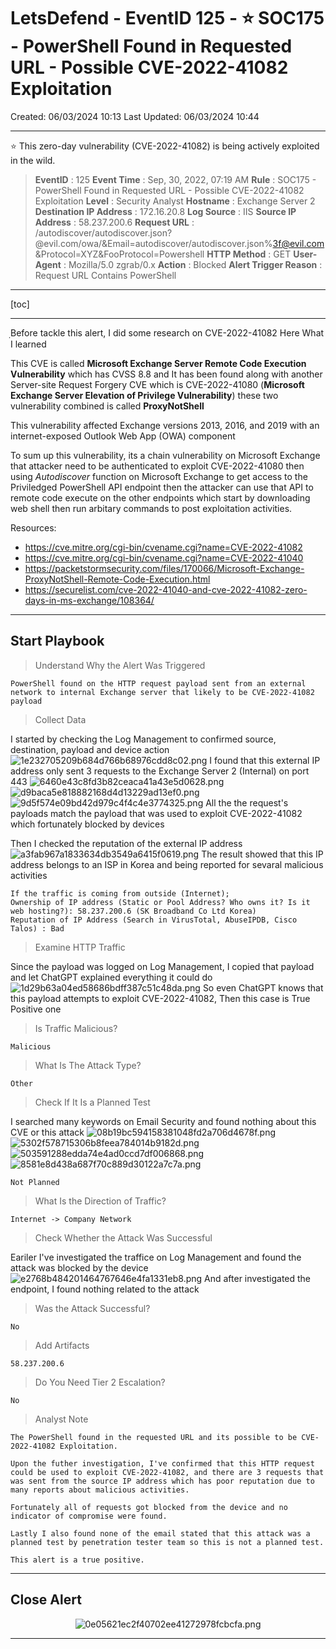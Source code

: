 # LetsDefend - EventID 125 - ⭐ SOC175 - PowerShell Found in Requested URL - Possible CVE-2022-41082 Exploitation
Created: 06/03/2024 10:13
Last Updated: 06/03/2024 10:44
***
⭐ This zero-day vulnerability (CVE-2022-41082) is being actively exploited in the wild.
>**EventID** : 125
**Event Time** : Sep, 30, 2022, 07:19 AM
**Rule** : SOC175 - PowerShell Found in Requested URL - Possible CVE-2022-41082 Exploitation
**Level** : Security Analyst
**Hostname** : Exchange Server 2
**Destination IP Address** : 172.16.20.8
**Log Source** : IIS
**Source IP Address** : 58.237.200.6
**Request URL** : /autodiscover/autodiscover.json?@evil.com/owa/&Email=autodiscover/autodiscover.json%3f@evil.com&Protocol=XYZ&FooProtocol=Powershell
**HTTP Method** : GET
**User-Agent** : Mozilla/5.0 zgrab/0.x
**Action** : Blocked
**Alert Trigger Reason** : Request URL Contains PowerShell
***
[toc]
***
ฺBefore tackle this alert, I did some research on CVE-2022-41082
Here What I learned 

This CVE is called **Microsoft Exchange Server Remote Code Execution Vulnerability** which has CVSS 8.8 and It has been found along with another Server-site Request Forgery CVE which is CVE-2022-41080 (**Microsoft Exchange Server Elevation of Privilege Vulnerability**) these two vulnerability combined is called **ProxyNotShell** 

This vulnerability affected Exchange versions 2013, 2016, and 2019 with an internet-exposed Outlook Web App (OWA) component

To sum up this vulnerability, its a chain vulnerability on Microsoft Exchange that attacker need to be authenticated to exploit CVE-2022-41080 then using *Autodiscover* function on Microsoft Exchange to get access to the Priviledged PowerShell API endpoint then the attacker can use that API to remote code execute on the other endpoints which start by downloading web shell then run arbitary commands to post exploitation activities.

Resources:
- https://cve.mitre.org/cgi-bin/cvename.cgi?name=CVE-2022-41082
- https://cve.mitre.org/cgi-bin/cvename.cgi?name=CVE-2022-41040
- https://packetstormsecurity.com/files/170066/Microsoft-Exchange-ProxyNotShell-Remote-Code-Execution.html
- https://securelist.com/cve-2022-41040-and-cve-2022-41082-zero-days-in-ms-exchange/108364/

***
## Start Playbook
>Understand Why the Alert Was Triggered
```
PowerShell found on the HTTP request payload sent from an external network to internal Exchange server that likely to be CVE-2022-41082 payload
```

>Collect Data

I started by checking the Log Management to confirmed source, destination, payload and device action
![1e232705209b684d766b68976cdd8c02.png](/resources/1e232705209b684d766b68976cdd8c02.png)
I found that this external IP address only sent 3 requests to the Exchange Server 2 (Internal) on port 443
![6460e43c8fd3b82ceaca41a43e5d0628.png](/resources/6460e43c8fd3b82ceaca41a43e5d0628.png)
![d9baca5e818882168d4d13229ad13ef0.png](/resources/d9baca5e818882168d4d13229ad13ef0.png)
![9d5f574e09bd42d979c4f4c4e3774325.png](/resources/9d5f574e09bd42d979c4f4c4e3774325.png)
All the the request's payloads match the payload that was used to exploit CVE-2022-41082 which fortunately blocked by devices

Then I checked the reputation of the external IP address
![a3fab967a1833634db3549a6415f0619.png](/resources/a3fab967a1833634db3549a6415f0619.png)
The result showed that this IP address belongs to an ISP in Korea and being reported for sevaral malicious activities

``` 
If the traffic is coming from outside (Internet);
Ownership of IP address (Static or Pool Address? Who owns it? Is it web hosting?): 58.237.200.6 (SK Broadband Co Ltd Korea)
Reputation of IP Address (Search in VirusTotal, AbuseIPDB, Cisco Talos) : Bad
```

>Examine HTTP Traffic

Since the payload was logged on Log Management, I copied that payload and let ChatGPT explained everything it could do
![1d29b63a04ed58686bdff387c51c48da.png](/resources/1d29b63a04ed58686bdff387c51c48da.png)
So even ChatGPT knows that this payload attempts to exploit CVE-2022-41082, Then this case is True Positive one

>Is Traffic Malicious?
```
Malicious
```

>What Is The Attack Type?
```
Other
```

>Check If It Is a Planned Test

I searched many keywords on Email Security and found nothing about this CVE or this attack
![08b19bc594158381048fd2a706d4678f.png](/resources/08b19bc594158381048fd2a706d4678f.png)
![5302f578715306b8feea784014b9182d.png](/resources/5302f578715306b8feea784014b9182d.png)
![503591288edda74e4ad0ccd7df006868.png](/resources/503591288edda74e4ad0ccd7df006868.png)
![8581e8d438a687f70c889d30122a7c7a.png](/resources/8581e8d438a687f70c889d30122a7c7a.png)
```
Not Planned
```

>What Is the Direction of Traffic?
```
Internet -> Company Network
```

>Check Whether the Attack Was Successful

Eariler I've investigated the traffice on Log Management and found the attack was blocked by the device
![e2768b484201464767646e4fa1331eb8.png](/resources/e2768b484201464767646e4fa1331eb8.png)
And after investigated the endpoint, I found nothing related to the attack

>Was the Attack Successful?
```
No
```

>Add Artifacts
```
58.237.200.6
```

>Do You Need Tier 2 Escalation?
```
No
```

>Analyst Note
```
The PowerShell found in the requested URL and its possible to be CVE-2022-41082 Exploitation.

Upon the futher investigation, I've confirmed that this HTTP request could be used to exploit CVE-2022-41082, and there are 3 requests that was sent from the source IP address which has poor reputation due to many reports about malicious activities. 

Fortunately all of requests got blocked from the device and no indicator of compromise were found.

Lastly I also found none of the email stated that this attack was a planned test by penetration tester team so this is not a planned test.

This alert is a true positive.
```

***
## Close Alert
<div align=center>

![0e05621ec2f40702ee41272978fcbcfa.png](/resources/0e05621ec2f40702ee41272978fcbcfa.png)
</div>

***